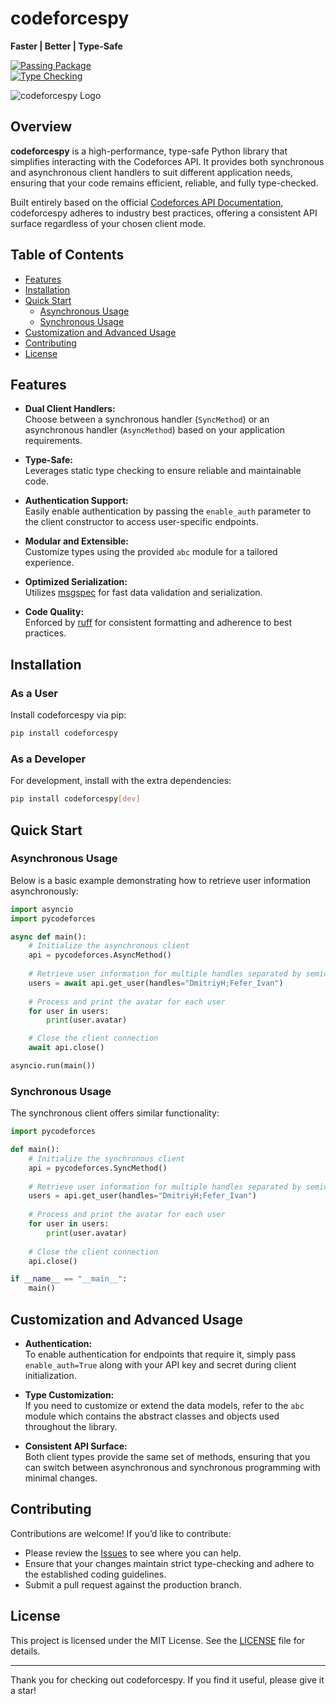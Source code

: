 # codeforcespy

**Faster | Better | Type-Safe**

[![Passing Package](https://github.com/xscynio/codeforcespy/actions/workflows/python-publish.yml/badge.svg)](https://github.com/xscynio/codeforcespy/actions/workflows/python-publish.yml)  
[![Type Checking](https://img.shields.io/badge/python-Strict-checking?style=plastic&logo=python&label=Type-Checking&labelColor=yellow)](https://www.python.org/)

![codeforcespy Logo](https://github.com/xscynio/codeforcespy/assets/118044992/cdb54788-3fbc-48db-b936-7f0e883f9709)

## Overview

**codeforcespy** is a high-performance, type-safe Python library that simplifies interacting with the Codeforces API. It provides both synchronous and asynchronous client handlers to suit different application needs, ensuring that your code remains efficient, reliable, and fully type-checked.

Built entirely based on the official [Codeforces API Documentation](https://codeforces.com/apiHelp/), codeforcespy adheres to industry best practices, offering a consistent API surface regardless of your chosen client mode.

## Table of Contents

- [Features](#features)
- [Installation](#installation)
- [Quick Start](#quick-start)
  - [Asynchronous Usage](#asynchronous-usage)
  - [Synchronous Usage](#synchronous-usage)
- [Customization and Advanced Usage](#customization-and-advanced-usage)
- [Contributing](#contributing)
- [License](#license)

## Features

- **Dual Client Handlers:**  
  Choose between a synchronous handler (`SyncMethod`) or an asynchronous handler (`AsyncMethod`) based on your application requirements.

- **Type-Safe:**  
  Leverages static type checking to ensure reliable and maintainable code.

- **Authentication Support:**  
  Easily enable authentication by passing the `enable_auth` parameter to the client constructor to access user-specific endpoints.

- **Modular and Extensible:**  
  Customize types using the provided `abc` module for a tailored experience.

- **Optimized Serialization:**  
  Utilizes [msgspec](https://github.com/jcrist/msgspec) for fast data validation and serialization.

- **Code Quality:**  
  Enforced by [ruff](https://github.com/astral-sh/ruff) for consistent formatting and adherence to best practices.

## Installation

### As a User

Install codeforcespy via pip:

```sh
pip install codeforcespy
```

### As a Developer

For development, install with the extra dependencies:

```sh
pip install codeforcespy[dev]
```

## Quick Start

### Asynchronous Usage

Below is a basic example demonstrating how to retrieve user information asynchronously:

```python
import asyncio
import pycodeforces

async def main():
    # Initialize the asynchronous client
    api = pycodeforces.AsyncMethod()
    
    # Retrieve user information for multiple handles separated by semicolons
    users = await api.get_user(handles="DmitriyH;Fefer_Ivan")
    
    # Process and print the avatar for each user
    for user in users:
        print(user.avatar)

    # Close the client connection
    await api.close()

asyncio.run(main())
```

### Synchronous Usage

The synchronous client offers similar functionality:

```python
import pycodeforces

def main():
    # Initialize the synchronous client
    api = pycodeforces.SyncMethod()
    
    # Retrieve user information for multiple handles separated by semicolons
    users = api.get_user(handles="DmitriyH;Fefer_Ivan")
    
    # Process and print the avatar for each user
    for user in users:
        print(user.avatar)
    
    # Close the client connection
    api.close()

if __name__ == "__main__":
    main()
```

## Customization and Advanced Usage

- **Authentication:**  
  To enable authentication for endpoints that require it, simply pass `enable_auth=True` along with your API key and secret during client initialization.

- **Type Customization:**  
  If you need to customize or extend the data models, refer to the `abc` module which contains the abstract classes and objects used throughout the library.

- **Consistent API Surface:**  
  Both client types provide the same set of methods, ensuring that you can switch between asynchronous and synchronous programming with minimal changes.

## Contributing

Contributions are welcome! If you’d like to contribute:
- Please review the [Issues](https://github.com/xscynio/codeforcespy/issues) to see where you can help.
- Ensure that your changes maintain strict type-checking and adhere to the established coding guidelines.
- Submit a pull request against the production branch.

## License

This project is licensed under the MIT License. See the [LICENSE](LICENSE) file for details.

---

Thank you for checking out codeforcespy. If you find it useful, please give it a star!
